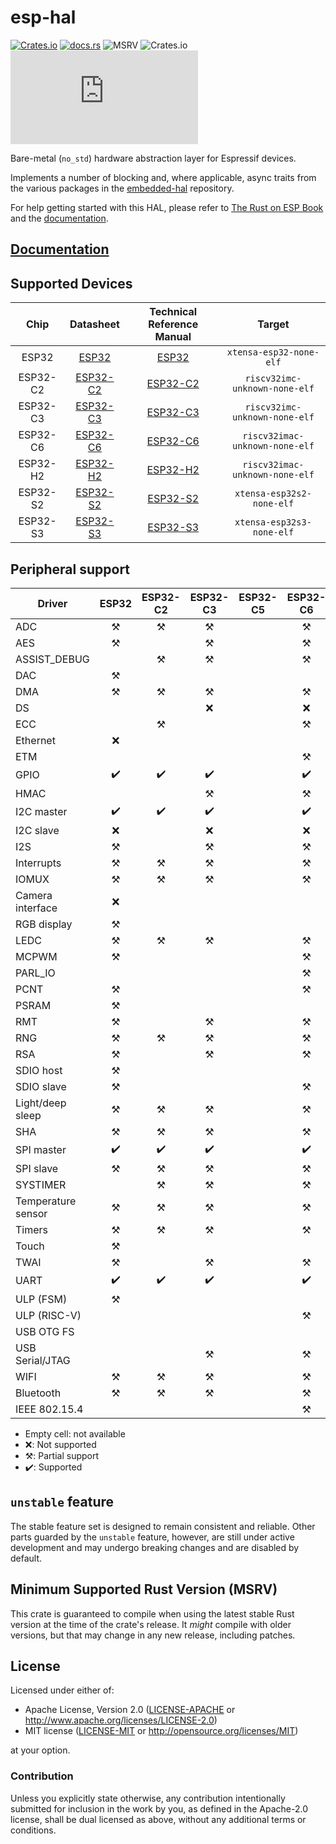 # esp-hal

[![Crates.io](https://img.shields.io/crates/v/esp-hal?labelColor=1C2C2E&color=C96329&logo=Rust&style=flat-square)](https://crates.io/crates/esp-hal)
[![docs.rs](https://img.shields.io/docsrs/esp-hal?labelColor=1C2C2E&color=C96329&logo=rust&style=flat-square)](https://docs.espressif.com/projects/rust/esp-hal/latest/)
![MSRV](https://img.shields.io/badge/MSRV-1.88.0-blue?labelColor=1C2C2E&style=flat-square)
![Crates.io](https://img.shields.io/crates/l/esp-hal?labelColor=1C2C2E&style=flat-square)
[![Matrix](https://img.shields.io/matrix/esp-rs:matrix.org?label=join%20matrix&labelColor=1C2C2E&color=BEC5C9&logo=matrix&style=flat-square)](https://matrix.to/#/#esp-rs:matrix.org)

Bare-metal (`no_std`) hardware abstraction layer for Espressif devices.

Implements a number of blocking and, where applicable, async traits from the various packages in the [embedded-hal] repository.

For help getting started with this HAL, please refer to [The Rust on ESP Book] and the [documentation].

[embedded-hal]: https://github.com/rust-embedded/embedded-hal
[the rust on esp book]: https://docs.espressif.com/projects/rust/book/

## [Documentation]

[documentation]: https://docs.espressif.com/projects/rust/

## Supported Devices

|   Chip   |        Datasheet         | Technical Reference Manual |             Target             |
| :------: | :----------------------: | :------------------------: | :----------------------------: |
|  ESP32   |  [ESP32][32-datasheet]   |      [ESP32][32-trm]       |    `xtensa-esp32-none-elf`     |
| ESP32-C2 | [ESP32-C2][c2-datasheet] |     [ESP32-C2][c2-trm]     | `riscv32imc-unknown-none-elf`  |
| ESP32-C3 | [ESP32-C3][c3-datasheet] |     [ESP32-C3][c3-trm]     | `riscv32imc-unknown-none-elf`  |
| ESP32-C6 | [ESP32-C6][c6-datasheet] |     [ESP32-C6][c6-trm]     | `riscv32imac-unknown-none-elf` |
| ESP32-H2 | [ESP32-H2][h2-datasheet] |     [ESP32-H2][h2-trm]     | `riscv32imac-unknown-none-elf` |
| ESP32-S2 | [ESP32-S2][s2-datasheet] |     [ESP32-S2][s2-trm]     |   `xtensa-esp32s2-none-elf`    |
| ESP32-S3 | [ESP32-S3][s3-datasheet] |     [ESP32-S3][s3-trm]     |   `xtensa-esp32s3-none-elf`    |

[32-datasheet]: https://www.espressif.com/sites/default/files/documentation/esp32_datasheet_en.pdf
[c2-datasheet]: https://www.espressif.com/sites/default/files/documentation/esp8684_datasheet_en.pdf
[c3-datasheet]: https://www.espressif.com/sites/default/files/documentation/esp32-c3_datasheet_en.pdf
[c6-datasheet]: https://www.espressif.com/sites/default/files/documentation/esp32-c6_datasheet_en.pdf
[h2-datasheet]: https://www.espressif.com/sites/default/files/documentation/esp32-h2_datasheet_en.pdf
[s2-datasheet]: https://www.espressif.com/sites/default/files/documentation/esp32-s2_datasheet_en.pdf
[s3-datasheet]: https://www.espressif.com/sites/default/files/documentation/esp32-s3_datasheet_en.pdf
[32-trm]: https://www.espressif.com/sites/default/files/documentation/esp32_technical_reference_manual_en.pdf
[c2-trm]: https://www.espressif.com/sites/default/files/documentation/esp8684_technical_reference_manual_en.pdf
[c3-trm]: https://www.espressif.com/sites/default/files/documentation/esp32-c3_technical_reference_manual_en.pdf
[c6-trm]: https://www.espressif.com/sites/default/files/documentation/esp32-c6_technical_reference_manual_en.pdf
[h2-trm]: https://www.espressif.com/sites/default/files/documentation/esp32-h2_technical_reference_manual_en.pdf
[s2-trm]: https://www.espressif.com/sites/default/files/documentation/esp32-s2_technical_reference_manual_en.pdf
[s3-trm]: https://www.espressif.com/sites/default/files/documentation/esp32-s3_technical_reference_manual_en.pdf

## Peripheral support

<!-- The following table is machine generated. Do not edit the comments and the table by hand! -->
<!-- start chip support table -->
| Driver             | ESP32 | ESP32-C2 | ESP32-C3 | ESP32-C5 | ESP32-C6 | ESP32-H2 | ESP32-S2 | ESP32-S3 |
| ------------------ |:-----:|:--------:|:--------:|:--------:|:--------:|:--------:|:--------:|:--------:|
| ADC                | ⚒️   | ⚒️      | ⚒️      |          | ⚒️      | ⚒️      | ⚒️      | ⚒️      |
| AES                | ⚒️   |          | ⚒️      |          | ⚒️      | ⚒️      | ⚒️      | ⚒️      |
| ASSIST_DEBUG       |       | ⚒️      | ⚒️      |          | ⚒️      | ⚒️      |          | ⚒️      |
| DAC                | ⚒️   |          |          |          |          |          | ⚒️      |          |
| DMA                | ⚒️   | ⚒️      | ⚒️      |          | ⚒️      | ⚒️      | ⚒️      | ⚒️      |
| DS                 |       |          | ❌       |          | ❌       | ❌       | ❌       | ❌       |
| ECC                |       | ⚒️      |          |          | ⚒️      | ⚒️      |          |          |
| Ethernet           | ❌    |          |          |          |          |          |          |          |
| ETM                |       |          |          |          | ⚒️      | ⚒️      |          |          |
| GPIO               | ✔️   | ✔️      | ✔️      |          | ✔️      | ✔️      | ✔️      | ✔️      |
| HMAC               |       |          | ⚒️      |          | ⚒️      | ⚒️      | ⚒️      | ⚒️      |
| I2C master         | ✔️   | ✔️      | ✔️      |          | ✔️      | ✔️      | ✔️      | ✔️      |
| I2C slave          | ❌    |          | ❌       |          | ❌       | ❌       | ❌       | ❌       |
| I2S                | ⚒️   |          | ⚒️      |          | ⚒️      | ⚒️      | ⚒️      | ⚒️      |
| Interrupts         | ⚒️   | ⚒️      | ⚒️      |          | ⚒️      | ⚒️      | ⚒️      | ⚒️      |
| IOMUX              | ⚒️   | ⚒️      | ⚒️      |          | ⚒️      | ⚒️      | ⚒️      | ⚒️      |
| Camera interface   | ❌    |          |          |          |          |          | ❌       | ⚒️      |
| RGB display        | ⚒️   |          |          |          |          |          | ❌       | ⚒️      |
| LEDC               | ⚒️   | ⚒️      | ⚒️      |          | ⚒️      | ⚒️      | ⚒️      | ⚒️      |
| MCPWM              | ⚒️   |          |          |          | ⚒️      | ⚒️      |          | ⚒️      |
| PARL_IO            |       |          |          |          | ⚒️      | ⚒️      |          |          |
| PCNT               | ⚒️   |          |          |          | ⚒️      | ⚒️      | ⚒️      | ⚒️      |
| PSRAM              | ⚒️   |          |          |          |          |          | ⚒️      | ⚒️      |
| RMT                | ⚒️   |          | ⚒️      |          | ⚒️      | ⚒️      | ⚒️      | ⚒️      |
| RNG                | ⚒️   | ⚒️      | ⚒️      |          | ⚒️      | ⚒️      | ⚒️      | ⚒️      |
| RSA                | ⚒️   |          | ⚒️      |          | ⚒️      | ⚒️      | ⚒️      | ⚒️      |
| SDIO host          | ⚒️   |          |          |          |          |          |          | ⚒️      |
| SDIO slave         | ⚒️   |          |          |          | ⚒️      |          |          |          |
| Light/deep sleep   | ⚒️   | ⚒️      | ⚒️      |          | ⚒️      | ⚒️      | ⚒️      | ⚒️      |
| SHA                | ⚒️   | ⚒️      | ⚒️      |          | ⚒️      | ⚒️      | ⚒️      | ⚒️      |
| SPI master         | ✔️   | ✔️      | ✔️      |          | ✔️      | ✔️      | ✔️      | ✔️      |
| SPI slave          | ⚒️   | ⚒️      | ⚒️      |          | ⚒️      | ⚒️      | ⚒️      | ⚒️      |
| SYSTIMER           |       | ⚒️      | ⚒️      |          | ⚒️      | ⚒️      | ⚒️      | ⚒️      |
| Temperature sensor | ⚒️   | ⚒️      | ⚒️      |          | ⚒️      | ⚒️      | ⚒️      | ⚒️      |
| Timers             | ⚒️   | ⚒️      | ⚒️      |          | ⚒️      | ⚒️      | ⚒️      | ⚒️      |
| Touch              | ⚒️   |          |          |          |          |          | ❌       | ❌       |
| TWAI               | ⚒️   |          | ⚒️      |          | ⚒️      | ⚒️      | ⚒️      | ⚒️      |
| UART               | ✔️   | ✔️      | ✔️      |          | ✔️      | ✔️      | ✔️      | ✔️      |
| ULP (FSM)          | ⚒️   |          |          |          |          |          | ⚒️      | ⚒️      |
| ULP (RISC-V)       |       |          |          |          | ⚒️      |          | ⚒️      | ⚒️      |
| USB OTG FS         |       |          |          |          |          |          | ⚒️      | ⚒️      |
| USB Serial/JTAG    |       |          | ⚒️      |          | ⚒️      | ⚒️      |          | ⚒️      |
| WIFI               | ⚒️   | ⚒️      | ⚒️      |          | ⚒️      |          | ⚒️      | ⚒️      |
| Bluetooth          | ⚒️   | ⚒️      | ⚒️      |          | ⚒️      | ⚒️      |          | ⚒️      |
| IEEE 802.15.4      |       |          |          |          | ⚒️      | ⚒️      |          |          |

 * Empty cell: not available
 * ❌: Not supported
 * ⚒️: Partial support
 * ✔️: Supported
<!-- end chip support table -->

## `unstable` feature

The stable feature set is designed to remain consistent and reliable. Other parts guarded by the `unstable` feature, however, are still under active development and may undergo breaking changes and are disabled by default.

## Minimum Supported Rust Version (MSRV)

This crate is guaranteed to compile when using the latest stable Rust version at the time of the crate's release. It _might_ compile with older versions, but that may change in any new release, including patches.

## License

Licensed under either of:

- Apache License, Version 2.0 ([LICENSE-APACHE](../LICENSE-APACHE) or http://www.apache.org/licenses/LICENSE-2.0)
- MIT license ([LICENSE-MIT](../LICENSE-MIT) or http://opensource.org/licenses/MIT)

at your option.

### Contribution

Unless you explicitly state otherwise, any contribution intentionally submitted for inclusion in
the work by you, as defined in the Apache-2.0 license, shall be dual licensed as above, without
any additional terms or conditions.
